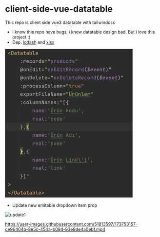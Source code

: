 # client-side-vue-datatable
This repo is client side vue3 datatable with tailwindcss
- I know this repo have bugs, i know datatable design bad. But i love this project :)
- Dep. [lodash](https://lodash.com/) and [xlsx](https://www.npmjs.com/package/xlsx)


![alt text](application.png)


- Update new emitable dropdown item prop

![update1](https://user-images.githubusercontent.com/51813597/173813448-b3f97177-099a-4719-81f9-36c9332b2b11.png)

https://user-images.githubusercontent.com/51813597/173753157-ce96404b-8e5c-454a-b08d-93e9de4a0ebf.mp4
